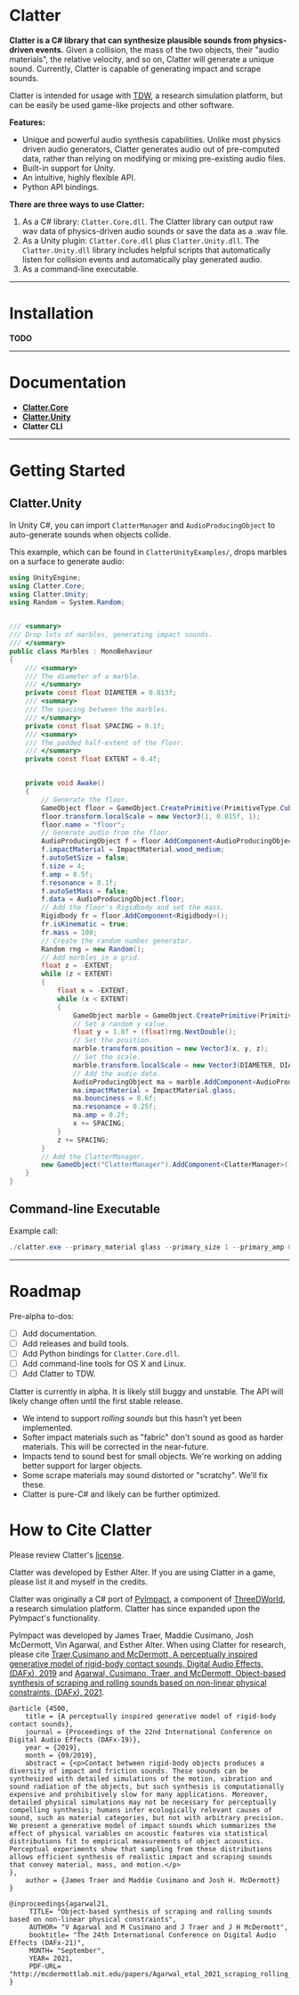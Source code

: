 # Clatter

**Clatter is a C# library that can synthesize plausible sounds from physics-driven events.** Given a collision, the mass of the two objects, their "audio materials", the relative velocity, and so on, Clatter will generate a unique sound. Currently, Clatter is capable of generating impact and scrape sounds.

Clatter is intended for usage with [TDW](https://github.com/threedworld-mit/tdw), a research simulation platform, but can be easily be used game-like projects and other software.

**Features:**

- Unique and powerful audio synthesis capabilities. Unlike most physics driven audio generators, Clatter generates audio out of pre-computed data, rather than relying on modifying or mixing pre-existing audio files.
- Built-in support for Unity.
- An intuitive, highly flexible API.
- Python API bindings.

 **There are three ways to use Clatter:**

1. As a C# library: `Clatter.Core.dll`. The Clatter library can output raw wav data of physics-driven audio sounds or save the data as a .wav file.
2. As a Unity plugin: `Clatter.Core.dll` plus `Clatter.Unity.dll`. The `Clatter.Unity.dll` library includes helpful scripts that automatically listen for collision events and automatically play generated audio.
3. As a command-line executable.

***

# Installation

**TODO**

***

# Documentation

- [**Clatter.Core**](docs/clatter.core/overview.md)
- [**Clatter.Unity**](docs/clatter.unity/overview.md)
- **Clatter CLI**

***

# Getting Started

## Clatter.Unity

In Unity C#, you can import `ClatterManager` and `AudioProducingObject` to auto-generate sounds when objects collide.

This example, which can be found in `ClatterUnityExamples/`, drops marbles on a surface to generate audio:

```csharp
using UnityEngine;
using Clatter.Core;
using Clatter.Unity;
using Random = System.Random;


/// <summary>
/// Drop lots of marbles, generating impact sounds.
/// </summary>
public class Marbles : MonoBehaviour
{
    /// <summary>
    /// The diameter of a marble.
    /// </summary>
    private const float DIAMETER = 0.013f;
    /// <summary>
    /// The spacing between the marbles.
    /// </summary>
    private const float SPACING = 0.1f;
    /// <summary>
    /// The padded half-extent of the floor.
    /// </summary>
    private const float EXTENT = 0.4f;


    private void Awake()
    {
        // Generate the floor.
        GameObject floor = GameObject.CreatePrimitive(PrimitiveType.Cube);
        floor.transform.localScale = new Vector3(1, 0.015f, 1);
        floor.name = "floor";
        // Generate audio from the floor.
        AudioProducingObject f = floor.AddComponent<AudioProducingObject>();
        f.impactMaterial = ImpactMaterial.wood_medium;
        f.autoSetSize = false;
        f.size = 4;
        f.amp = 0.5f;
        f.resonance = 0.1f;
        f.autoSetMass = false;
        f.data = AudioProducingObject.floor;
        // Add the floor's Rigidbody and set the mass.
        Rigidbody fr = floor.AddComponent<Rigidbody>();
        fr.isKinematic = true;
        fr.mass = 100;
        // Create the random number generator.
        Random rng = new Random();
        // Add marbles in a grid.
        float z = -EXTENT;
        while (z < EXTENT)
        {
            float x = -EXTENT;
            while (x < EXTENT)
            {
                GameObject marble = GameObject.CreatePrimitive(PrimitiveType.Sphere);
                // Set a random y value.
                float y = 1.8f + (float)rng.NextDouble();
                // Set the position.
                marble.transform.position = new Vector3(x, y, z);
                // Set the scale.
                marble.transform.localScale = new Vector3(DIAMETER, DIAMETER, DIAMETER);
                // Add the audio data.
                AudioProducingObject ma = marble.AddComponent<AudioProducingObject>();
                ma.impactMaterial = ImpactMaterial.glass;
                ma.bounciness = 0.6f;
                ma.resonance = 0.25f;
                ma.amp = 0.2f;
                x += SPACING;
            }
            z += SPACING;
        }
        // Add the ClatterManager.
        new GameObject("ClatterManager").AddComponent<ClatterManager>();
    }
}
```

## Command-line Executable

Example call:

```powershell
./clatter.exe --primary_material glass --primary_size 1 --primary_amp 0.2 --primary_resonance 0.2 --primary_mass 1 --secondary_material stone --secondary_size 4 --secondary_amp 0.5 --secondary_resonance 0.1 --secondary_mass 100 --type impact --path out.wav
```

***

# Roadmap

Pre-alpha to-dos:

- [ ] Add documentation.
- [ ] Add releases and build tools.
- [ ] Add Python bindings for `Clatter.Core.dll`.
- [ ] Add command-line tools for OS X and Linux.
- [ ] Add Clatter to TDW.

Clatter is currently in alpha. It is likely still buggy and unstable. The API will likely change often until the first stable release.

- We intend to support *rolling sounds* but this hasn't yet been implemented.
- Softer impact materials such as "fabric" don't sound as good as harder materials. This will be corrected in the near-future.
- Impacts tend to sound best for small objects. We're working on adding better support for larger objects.
- Some scrape materials may sound distorted or "scratchy". We'll fix these.
- Clatter is pure-C# and likely can be further optimized.

# How to Cite Clatter

Please review Clatter's [license](LICENSE.md).

Clatter was developed by Esther Alter. If you are using Clatter in a game, please list it and myself in the credits.

Clatter was originally a C# port of [PyImpact](https://github.com/threedworld-mit/tdw/blob/master/Documentation/lessons/audio/py_impact.md), a component of [ThreeDWorld](https://github.com/threedworld-mit/tdw), a research simulation platform. Clatter has since expanded upon the PyImpact's functionality.

PyImpact was developed by James Traer, Maddie Cusimano, Josh McDermott, Vin Agarwal, and Esther Alter. When using Clatter for research, please cite [Traer,Cusimano  and McDermott, A perceptually inspired generative model of rigid-body  contact sounds, Digital Audio Effects, (DAFx), 2019](http://dafx2019.bcu.ac.uk/papers/DAFx2019_paper_57.pdf) and [Agarwal,  Cusimano, Traer, and McDermott, Object-based synthesis of scraping and  rolling sounds based on non-linear physical constraints, (DAFx), 2021](http://mcdermottlab.mit.edu/bib2php/pubs/makeAbs.php?loc=agarwal21).

```
@article {4500,
	title = {A perceptually inspired generative model of rigid-body contact sounds},
	journal = {Proceedings of the 22nd International Conference on Digital Audio Effects (DAFx-19)},
	year = {2019},
	month = {09/2019},
	abstract = {<p>Contact between rigid-body objects produces a diversity of impact and friction sounds. These sounds can be synthesized with detailed simulations of the motion, vibration and sound radiation of the objects, but such synthesis is computationally expensive and prohibitively slow for many applications. Moreover, detailed physical simulations may not be necessary for perceptually compelling synthesis; humans infer ecologically relevant causes of sound, such as material categories, but not with arbitrary precision. We present a generative model of impact sounds which summarizes the effect of physical variables on acoustic features via statistical distributions fit to empirical measurements of object acoustics. Perceptual experiments show that sampling from these distributions allows efficient synthesis of realistic impact and scraping sounds that convey material, mass, and motion.</p>
},
	author = {James Traer and Maddie Cusimano and Josh H. McDermott}
}
```

```
@inproceedings{agarwal21,
     TITLE= "Object-based synthesis of scraping and rolling sounds based on non-linear physical constraints",
     AUTHOR= "V Agarwal and M Cusimano and J Traer and J H McDermott",
     booktitle= "The 24th International Conference on Digital Audio Effects (DAFx-21)",
     MONTH= "September",
     YEAR= 2021,
     PDF-URL= "http://mcdermottlab.mit.edu/papers/Agarwal_etal_2021_scraping_rolling_synthesis_DAFx.pdf",
}
```
